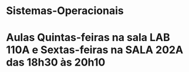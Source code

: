 # Sistemas-Operacionais
# Aulas Quintas-feiras na sala LAB 110A e Sextas-feiras na SALA 202A das 18h30 às 20h10
